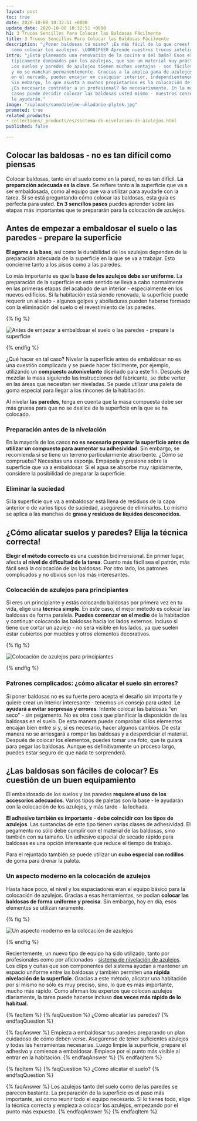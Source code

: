 ```yaml
---
layout: post
toc: true
date: 2020-10-08 10:32:51 +0000
update_date: 2020-10-08 10:32:51 +0000
h1: 3 Trucos Sencillos Para Colocar las Baldosas Fácilmente
title: 3 Trucos Sencillos Para Colocar las Baldosas Fácilmente
description: "¿Poner baldosas tú mismo? ¡Es más fácil de lo que crees! ➡️ Comprueba
  cómo colocar los azulejos. \U0001F6E0️ Aprende nuestros trucos inteligentes."
intro: "¿Está planeando una renovación de la cocina o del baño? Esos espacios están
  típicamente dominados por los azulejos, que son un material muy práctico y duradero.
  Los suelos y paredes de azulejos tienen muchas ventajas - son fáciles de limpiar
  y no se manchan permanentemente. Gracias a la amplia gama de azulejos disponibles
  en el mercado, pueden encajar en cualquier interior, independientemente de su estilo.
  Sin embargo, lo que asusta a muchos propietarios es la colocación de las baldosas.
  ¿Es necesario contratar a un profesional? No necesariamente. En la mayoría de los
  casos puede decidir colocar las baldosas usted mismo - nuestros consejos y trucos
  le ayudarán."
image: "/uploads/samodzielne-ukladanie-plytek.jpg"
promoted: true
related_products:
- collections/_products/es/sistema-de-nivelacion-de-azulejos.html
published: false

---
```

## Colocar las baldosas - no es tan difícil como piensas

Colocar baldosas, tanto en el suelo como en la pared, no es tan difícil. **La preparación adecuada es la clave**. Se refiere tanto a la superficie que va a ser embaldosada, como al equipo que va a utilizar para ayudarle con la tarea. Si se está preguntando cómo colocar las baldosas, esta guía es perfecta para usted. **En 3 sencillos pasos** puedes aprender sobre las etapas más importantes que te prepararán para la colocación de azulejos.

## Antes de empezar a embaldosar el suelo o las paredes - prepare la superficie

**El agarre a la base**, así como la durabilidad de los azulejos dependen de la preparación adecuada de la superficie en la que se va a trabajar. Esto concierne tanto a los pisos como a las paredes.

Lo más importante es que la **base de los azulejos debe ser uniforme**. La preparación de la superficie en este sentido se lleva a cabo normalmente en las primeras etapas del acabado de un interior - especialmente en los nuevos edificios. Si la habitación está siendo renovada, la superficie puede requerir un alisado - algunos golpes y abolladuras pueden haberse formado con la eliminación del suelo o el revestimiento de las paredes.

{% fig %}

![Antes de empezar a embaldosar el suelo o las paredes - prepare la superficie](/uploads/ukladanie-plytek-sprzatanie.jpg "Antes de empezar a embaldosar el suelo o las paredes - prepare la superficie")

{% endfig %}

¿Qué hacer en tal caso? Nivelar la superficie antes de embaldosar no es una cuestión complicada y se puede hacer fácilmente, por ejemplo, utilizando un **compuesto autonivelante** diseñado para este fin. Después de mezclar la masa siguiendo las instrucciones del fabricante, se debe verter en las áreas que necesitan ser niveladas. Se puede utilizar una paleta de goma especial para llegar a los rincones de la habitación.

Al nivelar **las paredes**, tenga en cuenta que la masa compuesta debe ser más gruesa para que no se deslice de la superficie en la que se ha colocado.

### Preparación antes de la nivelación

En la mayoría de los casos **no es necesario preparar la superficie antes de utilizar un compuesto para aumentar su adhesividad**. Sin embargo, se recomienda si se tiene un terreno particularmente absorbente. ¿Cómo se comprueba? Necesitas una esponja. Empápela y presione sobre la superficie que va a embaldosar. Si el agua se absorbe muy rápidamente, considere la posibilidad de preparar la superficie.

### Eliminar la suciedad

Si la superficie que va a embaldosar está llena de residuos de la capa anterior o de varios tipos de suciedad, asegúrese de eliminarlos. Lo mismo se aplica a las manchas de **grasa y residuos de líquidos desconocidos.**

## ¿Cómo alicatar suelos y paredes? Elija la técnica correcta!

**Elegir el método correcto** es una cuestión bidimensional. En primer lugar, afecta **al nivel de** **dificultad de la tarea**. Cuanto más fácil sea el patrón, más fácil será la colocación de las baldosas. Por otro lado, los patrones complicados y no obvios son los más interesantes.

### Colocación de azulejos para principiantes

Si eres un principiante y estás colocando baldosas por primera vez en tu vida, elige una **técnica simple**. En este caso, el mejor método es colocar las baldosas de forma paralela. **Puedes comenzar en el medio** de la habitación y continuar colocando las baldosas hacia los lados externos. Incluso si tiene que cortar un azulejo - no será visible en los lados, ya que suelen estar cubiertos por muebles y otros elementos decorativos.

{% fig %}

![Colocación de azulejos para principiantes](/uploads/samodzielne-ukladanie-plytek-1.jpg "Colocación de azulejos para principiantes")

{% endfig %}

### Patrones complicados: ¿cómo alicatar el suelo sin errores?

Si poner baldosas no es su fuerte pero acepta el desafío sin importarle y quiere crear un interior interesante - tenemos un consejo para usted. **Le ayudará a evitar sorpresas y errores**. Intente colocar las baldosas "en seco" - sin pegamento. No es otra cosa que planificar la disposición de las baldosas en el suelo. De esta manera puede comprobar si los elementos encajan bien entre sí y, si es necesario, hacer algunos cambios. De esta manera no se arriesgará a romper las baldosas y a desperdiciar el material. Después de colocar los elementos, puedes tomar una foto, que te guiará para pegar las baldosas. Aunque es definitivamente un proceso largo, puedes estar seguro de que nada te sorprenderá.

## ¿Las baldosas son fáciles de colocar? Es cuestión de un buen equipamiento

El embaldosado de los suelos y las paredes **requiere el uso de los accesorios adecuados**. Varios tipos de paletas son la base - le ayudarán con la colocación de los azulejos, y más tarde - la lechada.

**El adhesivo también es importante - debe coincidir con los tipos de azulejos**. Las sustancias de este tipo tienen varias clases de adhesividad. El pegamento no sólo debe cumplir con el material de las baldosas, sino también con su tamaño. Un adhesivo especial de secado rápido para baldosas es una opción interesante que reduce el tiempo de trabajo.

Para el rejuntado también se puede utilizar un **cubo especial con rodillos** de goma para drenar la paleta.

### Un aspecto moderno en la colocación de azulejos

Hasta hace poco, el nivel y los espaciadores eran el equipo básico para la colocación de azulejos. Gracias a esas herramientas, se podían **colocar las baldosas de forma uniforme y precisa**. Sin embargo, hoy en día, esos elementos se utilizan raramente.

{% fig %}

![Un aspecto moderno en la colocación de azulejos](/uploads/samodzielne-ukladanie-plytek-2.jpg "Un aspecto moderno en la colocación de azulejos")

{% endfig %}

Recientemente, un nuevo tipo de equipo ha sido utilizado, tanto por profesionales como por aficionados - [sistema de nivelación de azulejos](). Los clips y cuñas que son componentes del sistema ayudan a mantener un espacio uniforme entre las baldosas y también permiten una **rápida nivelación de la superficie**. Gracias a este método, alicatar una habitación por sí mismo no sólo es muy preciso, sino, lo que es más importante, mucho más rápido. Como afirman los expertos que colocan azulejos diariamente, la tarea puede hacerse incluso **dos veces más rápido de lo habitual.**

{% faqItem %}
{% faqQuestion %}
¿Cómo alicatar las paredes?
{% endfaqQuestion %}

{% faqAnswer %}
Empieza a embaldosar tus paredes preparando un plan cuidadoso de cómo deben verse. Asegúrense de tener suficientes azulejos y todas las herramientas necesarias. Luego limpie la superficie, prepare el adhesivo y comience a embaldosar. Empiece por el punto más visible al entrar en la habitación.
{% endfaqAnswer %}
{% endfaqItem %}

{% faqItem %}
{% faqQuestion %}
¿Cómo alicatar el suelo?
{% endfaqQuestion %}

{% faqAnswer %}
Los azulejos tanto del suelo como de las paredes se parecen bastante. La preparación de la superficie es el paso más importante, así como reunir todo el equipo necesario. Si lo tienes todo, elige la técnica correcta y empieza a colocar los azulejos, empezando por el punto más expuesto.
{% endfaqAnswer %}
{% endfaqItem %}